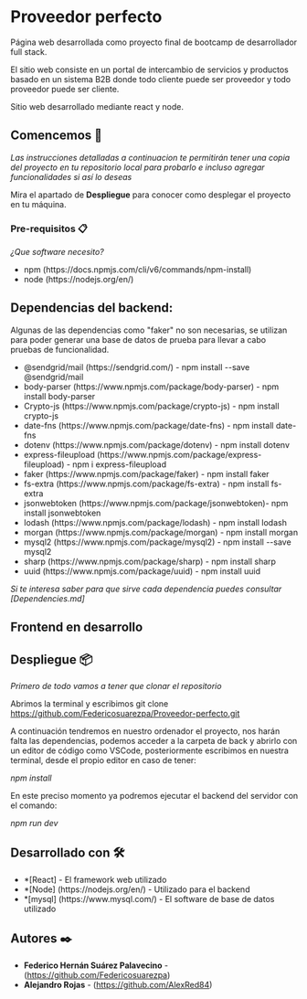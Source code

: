 # Proveedor perfecto

Página web desarrollada como proyecto final de bootcamp de desarrollador full stack.

El sitio web consiste en un portal de intercambio de servicios y productos basado en un sistema B2B donde todo cliente puede ser proveedor y todo proveedor puede ser cliente.

Sitio web desarrollado mediante react y node.

## Comencemos 🚀

_Las instrucciones detalladas a continuacion te permitirán tener una copia del proyecto en tu repositorio local para probarlo e incluso agregar funcionalidades si así lo deseas_

Mira el apartado de **Despliegue** para conocer como desplegar el proyecto en tu máquina.

### Pre-requisitos 📋

_¿Que software necesito?_
<ul>
  <li> npm (https://docs.npmjs.com/cli/v6/commands/npm-install) </li>
  <li> node (https://nodejs.org/en/) </li>
</ul>

<h2>Dependencias del backend:</h2>
<p>Algunas de las dependencias como "faker" no son necesarias, se utilizan para poder generar una base de datos de prueba para llevar a cabo pruebas de funcionalidad. </p>
<ul>
  <li>@sendgrid/mail (https://sendgrid.com/) - npm install --save @sendgrid/mail </li>
  <li>body-parser (https://www.npmjs.com/package/body-parser) - npm install body-parser</li>
  <li>Crypto-js (https://www.npmjs.com/package/crypto-js) - npm install crypto-js</li>
  <li>date-fns (https://www.npmjs.com/package/date-fns) - npm install date-fns</li>
  <li>dotenv (https://www.npmjs.com/package/dotenv) - npm install dotenv</li>
  <li>express-fileupload (https://www.npmjs.com/package/express-fileupload) - npm i express-fileupload</li>
  <li>faker (https://www.npmjs.com/package/faker) - npm install faker</li>
  <li>fs-extra (https://www.npmjs.com/package/fs-extra) - npm install fs-extra</li>
  <li>jsonwebtoken (https://www.npmjs.com/package/jsonwebtoken)- npm install jsonwebtoken</li>
  <li>lodash (https://www.npmjs.com/package/lodash) - npm install lodash</li>
  <li>morgan (https://www.npmjs.com/package/morgan) - npm install morgan</li>
  <li>mysql2 (https://www.npmjs.com/package/mysql2) - npm install --save mysql2</li>
  <li>sharp (https://www.npmjs.com/package/sharp) - npm install sharp</li>
  <li>uuid (https://www.npmjs.com/package/uuid) - npm install uuid</li>
</ul>

_Si te interesa saber para que sirve cada dependencia puedes consultar [Dependencies.md]_

<h2>Frontend en desarrollo</h2>

## Despliegue 📦

_Primero de todo vamos a tener que clonar el repositorio_

Abrimos la terminal y escribimos git clone https://github.com/Federicosuarezpa/Proveedor-perfecto.git

A continuación tendremos en nuestro ordenador el proyecto, nos harán falta las dependencias, podemos acceder a la carpeta de back y abrirlo con un editor
de código como VSCode, posteriormente escribimos en nuestra terminal, desde el propio editor en caso de tener: 

_npm install_

En este preciso momento ya podremos ejecutar el backend del servidor con el comando: 

_npm run dev_

## Desarrollado con 🛠️
<ul>
  <li>*[React] - El framework web utilizado</li>
  <li>*[Node] (https://nodejs.org/en/) - Utilizado para el backend</li>
  <li>*[mysql] (https://www.mysql.com/) - El software de base de datos utilizado </li>
 </ul>
 
 ## Autores ✒️
 * **Federico Hernán Suárez Palavecino** -  (https://github.com/Federicosuarezpa)
 * **Alejandro Rojas** - (https://github.com/AlexRed84)


